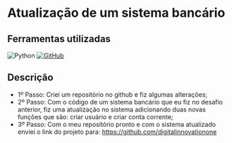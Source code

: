 # Atualização de um sistema bancário

## Ferramentas utilizadas
![Python](https://img.shields.io/badge/python-344?style=for-the-badge&logo=python&logoColor=E44)
[![GitHub](https://img.shields.io/badge/GitHub-344?style=for-the-badge&logo=github&logoColor=blue)](https://github.com/SEUUSERNAME)

## Descrição
* 1º Passo: Criei um repositório no github e fiz algumas alterações;
* 2º Passo: Com o código de um sistema bancário que eu fiz no desafio anterior, fiz uma atualização no sistema adicionando duas novas
funções que são: criar usuário e criar conta corrente;
* 3º Passo: Com o meu repositório pronto e com o sistema atualizado enviei o link do projeto para: https://github.com/digitalinnovationone
